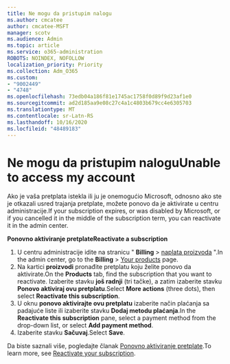 ```yaml
---
title: Ne mogu da pristupim nalogu
ms.author: cmcatee
author: cmcatee-MSFT
manager: scotv
ms.audience: Admin
ms.topic: article
ms.service: o365-administration
ROBOTS: NOINDEX, NOFOLLOW
localization_priority: Priority
ms.collection: Adm_O365
ms.custom:
- "9002449"
- "4748"
ms.openlocfilehash: 73edb04a186f81e1745ac1758f0d89f9d23af1e0
ms.sourcegitcommit: ad2d185aa9e08c27c4a1c4803b679cc4e6305703
ms.translationtype: MT
ms.contentlocale: sr-Latn-RS
ms.lasthandoff: 10/16/2020
ms.locfileid: "48489183"
---
```

# <a name="unable-to-access-my-account"></a><span data-ttu-id="ad483-102">Ne mogu da pristupim nalogu</span><span class="sxs-lookup"><span data-stu-id="ad483-102">Unable to access my account</span></span>

<span data-ttu-id="ad483-103">Ako je vaša pretplata istekla ili ju je onemogućio Microsoft, odnosno ako ste je otkazali usred trajanja pretplate, možete ponovo da je aktivirate u centru administracije.</span><span class="sxs-lookup"><span data-stu-id="ad483-103">If your subscription expires, or was disabled by Microsoft, or if you cancelled it in the middle of the subscription term, you can reactivate it in the admin center.</span></span>

<span data-ttu-id="ad483-104">**Ponovno aktiviranje pretplate**</span><span class="sxs-lookup"><span data-stu-id="ad483-104">**Reactivate a subscription**</span></span>

1. <span data-ttu-id="ad483-105">U centru administracije idite na stranicu " **Billing**  >  [naplata proizvoda](https://go.microsoft.com/fwlink/p/?linkid=842054) ".</span><span class="sxs-lookup"><span data-stu-id="ad483-105">In the admin center, go to the **Billing** > [Your products](https://go.microsoft.com/fwlink/p/?linkid=842054) page.</span></span>
2. <span data-ttu-id="ad483-106">Na kartici **proizvodi** pronađite pretplatu koju želite ponovo da aktivirate.</span><span class="sxs-lookup"><span data-stu-id="ad483-106">On the **Products** tab, find the subscription that you want to reactivate.</span></span> <span data-ttu-id="ad483-107">Izaberite stavku **još radnji** (tri tačke), a zatim izaberite stavku **Ponovo aktiviraj ovu pretplatu**.</span><span class="sxs-lookup"><span data-stu-id="ad483-107">Select **More actions** (three dots), then select **Reactivate this subscription**.</span></span>
3. <span data-ttu-id="ad483-108">U oknu **ponovo aktivirajte ovu pretplatu** izaberite način plaćanja sa padajuće liste ili izaberite stavku **Dodaj metodu plaćanja**.</span><span class="sxs-lookup"><span data-stu-id="ad483-108">In the **Reactivate this subscription** pane, select a payment method from the drop-down list, or select **Add payment method**.</span></span>
4. <span data-ttu-id="ad483-109">Izaberite stavku **Sačuvaj**.</span><span class="sxs-lookup"><span data-stu-id="ad483-109">Select **Save**.</span></span>

<span data-ttu-id="ad483-110">Da biste saznali više, pogledajte članak [Ponovno aktiviranje pretplate](https://docs.microsoft.com/microsoft-365/commerce/subscriptions/reactivate-your-subscription).</span><span class="sxs-lookup"><span data-stu-id="ad483-110">To learn more, see [Reactivate your subscription](https://docs.microsoft.com/microsoft-365/commerce/subscriptions/reactivate-your-subscription).</span></span>